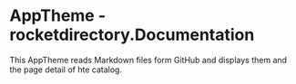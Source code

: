 # AppTheme - rocketdirectory.Documentation  

This AppTheme reads Markdown files form GitHub and displays them and the page detail of hte catalog.   


